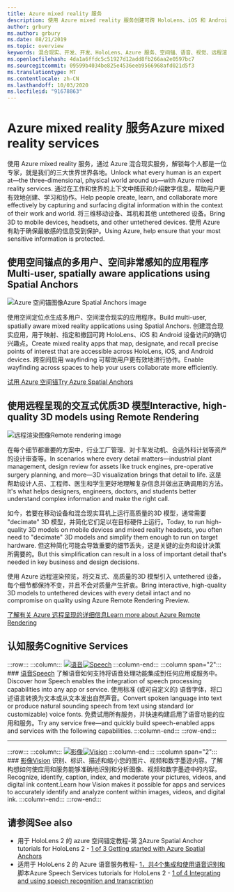 ```yaml
---
title: Azure mixed reality 服务
description: 使用 Azure mixed reality 服务创建可跨 HoloLens、iOS 和 Android 设备访问的3D、多用户和空间感知的应用程序。
author: grbury
ms.author: grbury
ms.date: 08/21/2019
ms.topic: overview
keywords: 混合现实、开发、开发、HoloLens、Azure 服务、空间锚、语音、视觉、远程渲染
ms.openlocfilehash: 4da1a6ffdc5c51927d12add8fb266aa2e0597bc7
ms.sourcegitcommit: 09599b4034be825e4536eeb9566968afd021d5f3
ms.translationtype: MT
ms.contentlocale: zh-CN
ms.lasthandoff: 10/03/2020
ms.locfileid: "91678863"
---
```

# <a name="azure-mixed-reality-services"></a><span data-ttu-id="46d9f-104">Azure mixed reality 服务</span><span class="sxs-lookup"><span data-stu-id="46d9f-104">Azure mixed reality services</span></span>
<span data-ttu-id="46d9f-105">使用 Azure mixed reality 服务，通过 Azure 混合现实服务，解锁每个人都是一位专家，就是我们的三大世界世界各地。</span><span class="sxs-lookup"><span data-stu-id="46d9f-105">Unlock what every human is an expert at—the three-dimensional, physical world around us—with Azure mixed reality services.</span></span> <span data-ttu-id="46d9f-106">通过在工作和世界的上下文中捕获和介绍数字信息，帮助用户更有效地创建、学习和协作。</span><span class="sxs-lookup"><span data-stu-id="46d9f-106">Help people create, learn, and collaborate more effectively by capturing and surfacing digital information within the context of their work and world.</span></span> <span data-ttu-id="46d9f-107">将三维移动设备、耳机和其他 untethered 设备。</span><span class="sxs-lookup"><span data-stu-id="46d9f-107">Bring 3D to mobile devices, headsets, and other untethered devices.</span></span> <span data-ttu-id="46d9f-108">使用 Azure 有助于确保最敏感的信息受到保护。</span><span class="sxs-lookup"><span data-stu-id="46d9f-108">Using Azure, help ensure that your most sensitive information is protected.</span></span>

## <a name="multi-user-spatially-aware-applications-using-spatial-anchors"></a><span data-ttu-id="46d9f-109">使用空间锚点的多用户、空间非常感知的应用程序</span><span class="sxs-lookup"><span data-stu-id="46d9f-109">Multi-user, spatially aware applications using Spatial Anchors</span></span>

![ <span data-ttu-id="46d9f-110">Azure 空间锚图像</span><span class="sxs-lookup"><span data-stu-id="46d9f-110">Azure Spatial Anchors image</span></span>](../design/images/AzureSpatialAnchors.jpg)

<span data-ttu-id="46d9f-111">使用空间定位点生成多用户、空间混合现实的应用程序。</span><span class="sxs-lookup"><span data-stu-id="46d9f-111">Build multi-user, spatially aware mixed reality applications using Spatial Anchors.</span></span> <span data-ttu-id="46d9f-112">创建混合现实应用，用于映射、指定和撤回可跨 HoloLens、iOS 和 Android 设备访问的确切兴趣点。</span><span class="sxs-lookup"><span data-stu-id="46d9f-112">Create mixed reality apps that map, designate, and recall precise points of interest that are accessible across HoloLens, iOS, and Android devices.</span></span> <span data-ttu-id="46d9f-113">跨空间启用 wayfinding 可帮助用户更有效地进行协作。</span><span class="sxs-lookup"><span data-stu-id="46d9f-113">Enable wayfinding across spaces to help your users collaborate more efficiently.</span></span>

[<span data-ttu-id="46d9f-114">试用 Azure 空间锚</span><span class="sxs-lookup"><span data-stu-id="46d9f-114">Try Azure Spatial Anchors</span></span>](https://docs.microsoft.com/azure/spatial-anchors)


## <a name="interactive-high-quality-3d-models-using-remote-rendering"></a><span data-ttu-id="46d9f-115">使用远程呈现的交互式优质3D 模型</span><span class="sxs-lookup"><span data-stu-id="46d9f-115">Interactive, high-quality 3D models using Remote Rendering</span></span>

![ <span data-ttu-id="46d9f-116">远程渲染图像</span><span class="sxs-lookup"><span data-stu-id="46d9f-116">Remote rendering image</span></span>](../design/images/RemoteRendering.jpg)

<span data-ttu-id="46d9f-117">在每个细节都重要的方案中，行业工厂管理、对卡车发动机、合适外科计划等资产的设计审查等。</span><span class="sxs-lookup"><span data-stu-id="46d9f-117">In scenarios where every detail matters—industrial plant management, design review for assets like truck engines, pre-operative surgery planning, and more—3D visualization brings that detail to life.</span></span> <span data-ttu-id="46d9f-118">这是帮助设计人员、工程师、医生和学生更好地理解复杂信息并做出正确调用的方法。</span><span class="sxs-lookup"><span data-stu-id="46d9f-118">It's what helps designers, engineers, doctors, and students better understand complex information and make the right call.</span></span>

<span data-ttu-id="46d9f-119">如今，若要在移动设备和混合现实耳机上运行高质量的3D 模型，通常需要 "decimate" 3D 模型，并简化它们足以在目标硬件上运行。</span><span class="sxs-lookup"><span data-stu-id="46d9f-119">Today, to run high-quality 3D models on mobile devices and mixed reality headsets, you often need to "decimate" 3D models and simplify them enough to run on target hardware.</span></span> <span data-ttu-id="46d9f-120">但这种简化可能会导致重要的细节丢失，这是关键的业务和设计决策所需要的。</span><span class="sxs-lookup"><span data-stu-id="46d9f-120">But this simplification can result in a loss of important detail that's needed in key business and design decisions.</span></span>

<span data-ttu-id="46d9f-121">使用 Azure 远程渲染预览，将交互式、高质量的3D 模型引入 untethered 设备，每个细节都保持不变，并且不会对质量产生折衷。</span><span class="sxs-lookup"><span data-stu-id="46d9f-121">Bring interactive, high-quality 3D models to untethered devices with every detail intact and no compromise on quality using Azure Remote Rendering Preview.</span></span>

[<span data-ttu-id="46d9f-122">了解有关 Azure 远程呈现的详细信息</span><span class="sxs-lookup"><span data-stu-id="46d9f-122">Learn more about Azure Remote Rendering</span></span>](https://azure.microsoft.com/services/remote-rendering)


## <a name="cognitive-services"></a><span data-ttu-id="46d9f-123">认知服务</span><span class="sxs-lookup"><span data-stu-id="46d9f-123">Cognitive Services</span></span>

:::row:::
    :::column:::
       <span data-ttu-id="46d9f-124">[![语音](images/speech.jpg)](https://docs.microsoft.com/azure/cognitive-services/speech-service/)</span><span class="sxs-lookup"><span data-stu-id="46d9f-124">[![Speech](images/speech.jpg)](https://docs.microsoft.com/azure/cognitive-services/speech-service/)</span></span>
    :::column-end:::
    :::column span="2":::
        ### <a name="speech"></a>[<span data-ttu-id="46d9f-125">语音</span><span class="sxs-lookup"><span data-stu-id="46d9f-125">Speech</span></span>](https://docs.microsoft.com/azure/cognitive-services/speech-service/)
        <span data-ttu-id="46d9f-126">了解语音如何支持将语音处理功能集成到任何应用或服务中。</span><span class="sxs-lookup"><span data-stu-id="46d9f-126">Discover how Speech enables the integration of speech processing capabilities into any app or service.</span></span> <span data-ttu-id="46d9f-127">使用标准 (或可自定义的) 语音字体，将口述语言转换为文本或从文本发出自然声音。</span><span class="sxs-lookup"><span data-stu-id="46d9f-127">Convert spoken language into text or produce natural sounding speech from text using standard (or customizable) voice fonts.</span></span> <span data-ttu-id="46d9f-128">免费试用所有服务，并快速构建启用了语音功能的应用和服务。</span><span class="sxs-lookup"><span data-stu-id="46d9f-128">Try any service free—and quickly build speech-enabled apps and services with the following capabilities.</span></span>
    :::column-end:::
:::row-end:::

---

:::row:::
    :::column:::
       <span data-ttu-id="46d9f-129">[![影像](images/vision.jpg)](https://docs.microsoft.com/azure/cognitive-services/computer-vision/)</span><span class="sxs-lookup"><span data-stu-id="46d9f-129">[![Vision](images/vision.jpg)](https://docs.microsoft.com/azure/cognitive-services/computer-vision/)</span></span>
    :::column-end:::
    :::column span="2":::
        ### <a name="vision"></a>[<span data-ttu-id="46d9f-130">影像</span><span class="sxs-lookup"><span data-stu-id="46d9f-130">Vision</span></span>](https://docs.microsoft.com/azure/cognitive-services/computer-vision/)
        <span data-ttu-id="46d9f-131">识别、标识、描述和缩小您的图片、视频和数字墨迹内容。了解构想如何使应用和服务能够准确地识别和分析图像、视频和数字墨迹中的内容。</span><span class="sxs-lookup"><span data-stu-id="46d9f-131">Recognize, identify, caption, index, and moderate your pictures, videos, and digital ink content.Learn how Vision makes it possible for apps and services to accurately identify and analyze content within images, videos, and digital ink.</span></span>
    :::column-end:::
:::row-end:::


## <a name="see-also"></a><span data-ttu-id="46d9f-132">请参阅</span><span class="sxs-lookup"><span data-stu-id="46d9f-132">See also</span></span>

* <span data-ttu-id="46d9f-133">用于 HoloLens 2 的 azure 空间锚定教程-第 [3](../mrlearning-asa-ch1.md)</span><span class="sxs-lookup"><span data-stu-id="46d9f-133">Azure Spatial Anchor tutorials for HoloLens 2 - [1 of 3 Getting started with Azure Spatial Anchors](../mrlearning-asa-ch1.md)</span></span>
* <span data-ttu-id="46d9f-134">适用于 HoloLens 2 的 Azure 语音服务教程- [1，共4个集成和使用语音识别和](../develop/unity/tutorials/mrlearning-speechSDK-ch1.md)脚本</span><span class="sxs-lookup"><span data-stu-id="46d9f-134">Azure Speech Services tutorials for HoloLens 2 - [1 of 4 Integrating and using speech recognition and transcription](../develop/unity/tutorials/mrlearning-speechSDK-ch1.md)</span></span>
